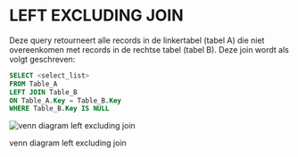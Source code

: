 # LEFT EXCLUDING JOIN

Deze query retourneert alle records in de linkertabel \(tabel A\) die niet overeenkomen met records in de rechtse tabel \(tabel B\). Deze join wordt als volgt geschreven:

```sql
SELECT <select_list>
FROM Table_A
LEFT JOIN Table_B
ON Table_A.Key = Table_B.Key
WHERE Table_B.Key IS NULL
```

![venn diagram left excluding join](https://modernways.be/myap/it/image/sql/venn%20diagram%20left%20excluding%20join.png)

venn diagram left excluding join


